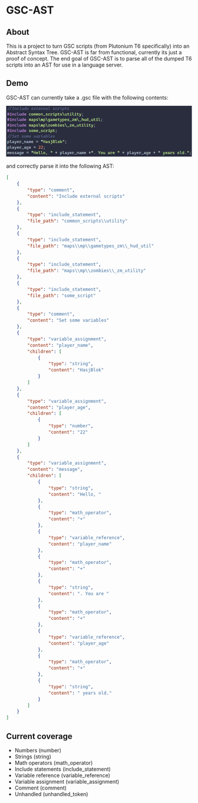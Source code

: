 # GSC-AST

## About

This is a project to turn GSC scripts (from Plutonium T6 specifically) into an Abstract Syntax Tree.
GSC-AST is far from functional, currently its just a proof of concept. The end goal of GSC-AST is to parse all of the dumped T6 scripts into an AST for use in a language server.

## Demo

GSC-AST can currently take a .gsc file with the following contents:

![some gsc showcasing the current working file](./demo_images/input_0_all.png)

and correctly parse it into the following AST:

```json
[
    {
        "type": "comment",
        "content": "Include external scripts"
    },
    {
        "type": "include_statement",
        "file_path": "common_scripts\\utility"
    },
    {
        "type": "include_statement",
        "file_path": "maps\\mp\\gametypes_zm\\_hud_util"
    },
    {
        "type": "include_statement",
        "file_path": "maps\\mp\\zombies\\_zm_utility"
    },
    {
        "type": "include_statement",
        "file_path": "some_script"
    },
    {
        "type": "comment",
        "content": "Set some variables"
    },
    {
        "type": "variable_assignment",
        "content": "player_name",
        "children": [
            {
                "type": "string",
                "content": "HasjBlok"
            }
        ]
    },
    {
        "type": "variable_assignment",
        "content": "player_age",
        "children": [
            {
                "type": "number",
                "content": "22"
            }
        ]
    },
    {
        "type": "variable_assignment",
        "content": "message",
        "children": [
            {
                "type": "string",
                "content": "Hello, "
            },
            {
                "type": "math_operator",
                "content": "+"
            },
            {
                "type": "variable_reference",
                "content": "player_name"
            },
            {
                "type": "math_operator",
                "content": "+"
            },
            {
                "type": "string",
                "content": ". You are "
            },
            {
                "type": "math_operator",
                "content": "+"
            },
            {
                "type": "variable_reference",
                "content": "player_age"
            },
            {
                "type": "math_operator",
                "content": "+"
            },
            {
                "type": "string",
                "content": " years old."
            }
        ]
    }
]
```

## Current coverage

- Numbers (number)
- Strings (string)
- Math operators (math_operator)
- Include statements (include_statement)
- Variable reference (variable_reference)
- Variable assignment (variable_assignment)
- Comment (comment)
- Unhandled (unhandled_token)